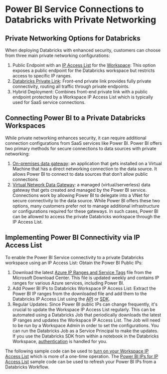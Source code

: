 # Power BI Service Connections to Databricks with Private Networking

## Private Networking Options for Databricks
When deploying Databricks with enhanced security, customers can choose from three main private networking configurations:
1. Public Endpoint with an [IP Access List](https://learn.microsoft.com/en-us/azure/databricks/security/network/front-end/ip-access-list) for the [Workspace](https://learn.microsoft.com/en-us/azure/databricks/security/network/front-end/ip-access-list-workspace): This option exposes a public endpoint for the Databricks workspace but restricts access to specific IP ranges.
2. [Databricks Private Link](https://learn.microsoft.com/en-us/azure/databricks/security/network/classic/private-link): Front-end private link provides fully private connectivity, routing all traffic through private endpoints.
3. Hybrid Deployment: Combines front-end private link with a public endpoint protected by a Workspace IP Access List which is typically used for SaaS service connections.

## Connecting Power BI to a Private Databricks Workspaces
While private networking enhances security, it can require additional connection configurations from SaaS services like Power BI. Power BI offers two primary methods for secure connections to data sources with private networking:
1. [On-premises data gateway](https://learn.microsoft.com/en-us/data-integration/gateway/service-gateway-onprem): an application that gets installed on a Virtual Machine that has a direct networking connection to the data source. It allows Power BI to connect to data sources that don’t allow public connections
2. [Virtual Network Data Gateway](https://learn.microsoft.com/en-us/data-integration/vnet/overview): a managed (virtual/serverless) data gateway that gets created and managed by the Power BI service.  Connections work by allowing Power BI to delegate into a VNet for secure connectivity to the data source.
While Power BI offers these two options, many customers prefer not to manage additional infrastructure or configurations required for these gateways. In such cases, Power BI can be allowed to access the private Databricks workspace through the IP Access List.

## Implementing Power BI Connectivity via IP Access List
To enable the Power BI Service connectivity to a private Databricks workspace using an IP Access List:
Obtain the Power BI Public IPs:
1. Download the latest [Azure IP Ranges and Service Tags](https://www.microsoft.com/en-us/download/details.aspx?id=56519) file from the Microsoft Download Center. This file is updated weekly and contains IP ranges for various Azure services, including Power BI.
2. Add Power BI IPs to Databricks Workspace IP Access List:
Extract the Power BI IP ranges from the downloaded file and add them to the Databricks IP Access List using the [API](https://docs.databricks.com/api/workspace/ipaccesslists) or [SDK](https://databricks-sdk-py.readthedocs.io/en/latest/workspace/settings/ip_access_lists.html). 
3. Regular Updates:
Since Power BI public IPs can change frequently, it's crucial to update the Workspace IP Access List regularly. This can be automated using a Databricks Job that periodically downloads the latest IP ranges and updates the Workspace IP Access List. The Job will need to be run by a Workspace Admin in order to set the configurations. You can run the Databricks Job as a Service Principal to make the updates. If you use the Databricks SDK from within a notebook in the Databricks Workspace, [authentication](https://databricks-sdk-py.readthedocs.io/en/latest/authentication.html#notebook-native-authentication) is handled for you.

The following sample code can be used to [turn on your Workspace IP Access List](https://github.com/yati1002/Power-BI-DatabricksSQL-QuickStart-Samples/blob/main/09.%20Private%20Connections/Turn%20on%20Workspace%20IP%20Access%20List.py) which is more of a one-time operation. The [Power BI IPs for IP Access List](https://github.com/yati1002/Power-BI-DatabricksSQL-QuickStart-Samples/blob/main/09.%20Private%20Connections/Power%20BI%20IPs%20for%20IP%20Access%20List.py) sample code can be used to refresh your Power BI IPs from a Databricks Workflow.  


